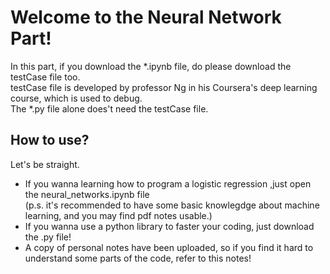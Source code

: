 Welcome to the Neural Network Part!
================

In this part, if you download the *.ipynb file, do please download the testCase file too.  
testCase file is developed by professor Ng in his Coursera's deep learning course, which is used to debug.  
The *.py file alone does't need the testCase file.

## How to use?
Let's be straight.
* If you wanna learning how to program a logistic regression ,just open the neural_networks.ipynb file    
(p.s. it's recommended to have some basic knowlegdge about machine learning, and you may find pdf notes usable.)
* If you wanna use a python library to faster your coding, just download the .py file!
* A copy of personal notes have been uploaded, so if you find it hard to understand some parts of the code, refer to this notes!
